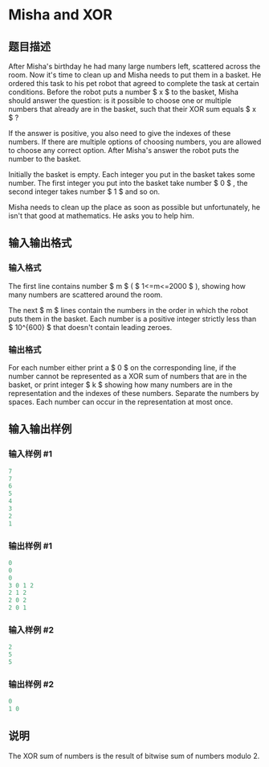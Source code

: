 # Misha and XOR

## 题目描述

After Misha's birthday he had many large numbers left, scattered across the room. Now it's time to clean up and Misha needs to put them in a basket. He ordered this task to his pet robot that agreed to complete the task at certain conditions. Before the robot puts a number $ x $ to the basket, Misha should answer the question: is it possible to choose one or multiple numbers that already are in the basket, such that their XOR sum equals $ x $ ?

If the answer is positive, you also need to give the indexes of these numbers. If there are multiple options of choosing numbers, you are allowed to choose any correct option. After Misha's answer the robot puts the number to the basket.

Initially the basket is empty. Each integer you put in the basket takes some number. The first integer you put into the basket take number $ 0 $ , the second integer takes number $ 1 $ and so on.

Misha needs to clean up the place as soon as possible but unfortunately, he isn't that good at mathematics. He asks you to help him.

## 输入输出格式

### 输入格式

The first line contains number $ m $ ( $ 1<=m<=2000 $ ), showing how many numbers are scattered around the room.

The next $ m $ lines contain the numbers in the order in which the robot puts them in the basket. Each number is a positive integer strictly less than $ 10^{600} $ that doesn't contain leading zeroes.

### 输出格式

For each number either print a $ 0 $ on the corresponding line, if the number cannot be represented as a XOR sum of numbers that are in the basket, or print integer $ k $ showing how many numbers are in the representation and the indexes of these numbers. Separate the numbers by spaces. Each number can occur in the representation at most once.

## 输入输出样例

### 输入样例 #1

```cpp
7
7
6
5
4
3
2
1

```
### 输出样例 #1

```cpp
0
0
0
3 0 1 2
2 1 2
2 0 2
2 0 1

```
### 输入样例 #2

```cpp
2
5
5

```
### 输出样例 #2

```cpp
0
1 0

```
## 说明

The XOR sum of numbers is the result of bitwise sum of numbers modulo 2.

